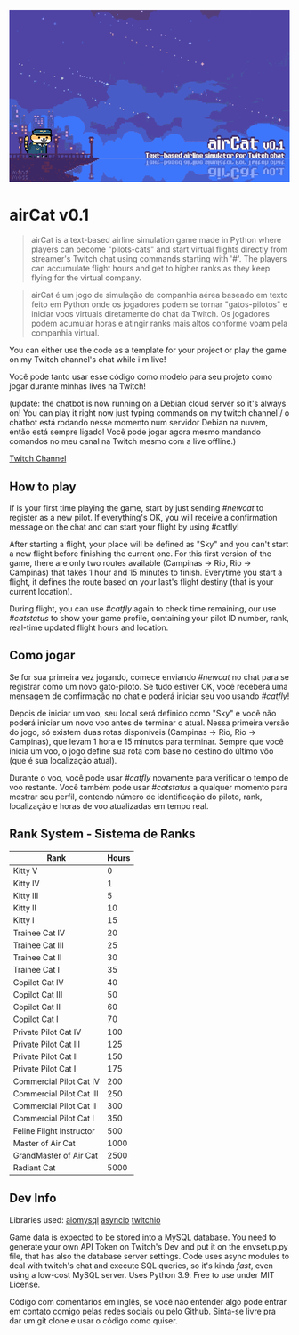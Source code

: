 ![Banner](/readme/aircatbanner.gif)
# airCat v0.1
>airCat is a text-based airline simulation game made in Python where players can become "pilots-cats" and
start virtual flights directly from streamer's Twitch chat using commands starting with '#'. The players can accumulate
flight hours and get to higher ranks as they keep flying for the virtual company.

>airCat é um jogo de simulação de companhia aérea baseado em texto feito em Python onde os jogadores podem
se tornar "gatos-pilotos" e iniciar voos virtuais diretamente do chat da Twitch. Os jogadores podem acumular horas e 
atingir ranks mais altos conforme voam pela companhia virtual.

You can either use the code as a template for your project or play the game on my Twitch channel's chat while i'm live!

Você pode tanto usar esse código como modelo para seu projeto como jogar durante minhas lives na Twitch!

(update: the chatbot is now running on a Debian cloud server so it's always on! You can play it right now just typing
commands on my twitch channel / o chatbot está rodando nesse momento num servidor Debian na nuvem, então está sempre
ligado! Você pode jogar agora mesmo mandando comandos no meu canal na Twitch mesmo com a live offline.)


[Twitch Channel](https://twitch.tv/elicktengan)

## How to play 

If is your first time playing the game, start by just sending *#newcat* to register as a new pilot. If everything's
OK, you will receive a confirmation message on the chat and can start your flight by using #catfly! 

After starting a flight, your place will be defined as "Sky" and you can't start a new flight before finishing the
current one. For this first version of the game, there are only two routes available (Campinas -> Rio, Rio -> Campinas)
that takes 1 hour and 15 minutes to finish. Everytime you start a flight, it defines the route based on your last's
flight destiny (that is your current location).

During flight, you can use *#catfly* again to check time remaining, our use *#catstatus* to show your game profile, 
containing your pilot ID number, rank, real-time updated flight hours and location. 

## Como jogar

Se for sua primeira vez jogando, comece enviando *#newcat* no chat para se registrar como um novo gato-piloto. Se tudo 
estiver OK, você receberá uma mensagem de confirmação no chat e poderá iniciar seu voo usando *#catfly*!

Depois de iniciar um voo, seu local será definido como "Sky" e você não poderá iniciar um novo voo antes de terminar o
atual. Nessa primeira versão do jogo, só existem duas rotas disponíveis (Campinas -> Rio, Rio -> Campinas), que levam 
1 hora e 15 minutos para terminar. Sempre que você inicia um voo, o jogo define sua rota com base no destino do último vôo
(que é sua localização atual).

Durante o voo, você pode usar *#catfly* novamente para verificar o tempo de voo restante. Você também pode usar *#catstatus* 
a qualquer momento para mostrar seu perfil, contendo número de identificação do piloto, rank, localização e horas de voo 
atualizadas em tempo real.


## Rank System - Sistema de Ranks

Rank | Hours
------|------
Kitty V|0
Kitty IV|1
Kitty III|5
Kitty II|10
Kitty I|15
Trainee Cat IV|20
Trainee Cat III|25
Trainee Cat II|30
Trainee Cat I|35
Copilot Cat IV|40
Copilot Cat III|50
Copilot Cat II|60
Copilot Cat I|70
Private Pilot Cat IV|100
Private Pilot Cat III|125
Private Pilot Cat II|150
Private Pilot Cat I|175
Commercial Pilot Cat IV|200
Commercial Pilot Cat III|250
Commercial Pilot Cat II|300
Commercial Pilot Cat I|350
Feline Flight Instructor|500
Master of Air Cat|1000
GrandMaster of Air Cat|2500
Radiant Cat|5000

## Dev Info

Libraries used: [aiomysql](https://github.com/aio-libs/aiomysql) [asyncio](https://github.com/python/asyncio) [twitchio](https://github.com/TwitchIO/TwitchIO)

Game data is expected to be stored into a MySQL database.
You need to generate your own API Token on Twitch's Dev and put it on the envsetup.py file, that has also the database server settings.
Code uses async modules to deal with twitch's chat and execute SQL queries, so it's kinda *fast*, even using a low-cost MySQL server.
Uses Python 3.9.
Free to use under MIT License.

Código com comentários em inglês, se você não entender algo pode entrar em contato comigo pelas redes sociais ou pelo Github. Sinta-se livre pra dar um
git clone e usar o código como quiser.
